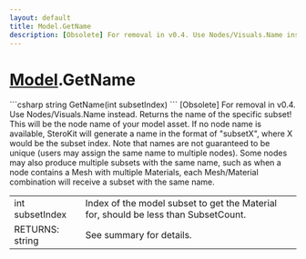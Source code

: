 ```yaml
---
layout: default
title: Model.GetName
description: [Obsolete] For removal in v0.4. Use Nodes/Visuals.Name instead. Returns the name of the specific subset! This will be the node name of your model asset. If no node name is available, SteroKit will generate a name in the format of "subsetX", where X would be the subset index. Note that names are not guaranteed to be unique (users may assign the same name to multiple nodes). Some nodes may also produce multiple subsets with the same name, such as when a node contains a Mesh with multiple Materials, each Mesh/Material combination will receive a subset with the same name.
---
```

# [Model]({{site.url}}/Pages/StereoKit/Model.html).GetName

<div class='signature' markdown='1'>
```csharp
string GetName(int subsetIndex)
```
[Obsolete] For removal in v0.4. Use Nodes/Visuals.Name
instead. Returns the name of the specific subset! This will be the
node name of your model asset. If no node name is available,
SteroKit will generate a name in the format of "subsetX", where
X would be the subset index. Note that names are not guaranteed
to be unique (users may assign the same name to multiple nodes).
Some nodes may also produce multiple subsets with the same name,
such as when a node contains a Mesh with multiple Materials, each
Mesh/Material combination will receive a subset with the same
name.
</div>

|  |  |
|--|--|
|int subsetIndex|Index of the model subset to get the              Material for, should be less than SubsetCount.|
|RETURNS: string|See summary for details.|





